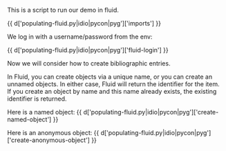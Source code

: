 This is a script to run our demo in fluid.

{{ d['populating-fluid.py|idio|pycon|pyg']['imports'] }}

We log in with a username/password from the env:

{{ d['populating-fluid.py|idio|pycon|pyg']['fluid-login'] }}


Now we will consider how to create bibliographic entries.

In Fluid, you can create objects via a unique name, or you can create an unnamed objects. In either case, Fluid will return the identifier for the item. If you create an object by name and this name already exists, the existing identifier is returned.

Here is a named object:
{{ d['populating-fluid.py|idio|pycon|pyg']['create-named-object'] }}

Here is an anonymous object:
{{ d['populating-fluid.py|idio|pycon|pyg']['create-anonymous-object'] }}


